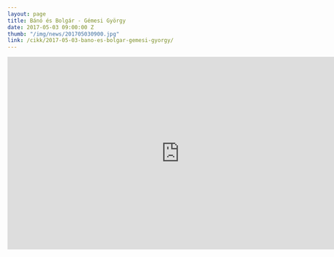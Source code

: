 ```yaml
---
layout: page
title: Bánó és Bolgár - Gémesi György
date: 2017-05-03 09:00:00 Z
thumb: "/img/news/201705030900.jpg"
link: /cikk/2017-05-03-bano-es-bolgar-gemesi-gyorgy/
---
```


<iframe width="770" height="433" src="https://www.youtube.com/embed/EG8eFMYTRCM" frameborder="0" allowfullscreen></iframe>
<br>
